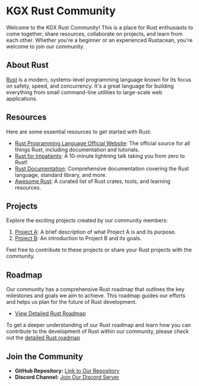 # KGX Rust Community

Welcome to the KGX Rust Community! This is a place for Rust enthusiasts to come together, share resources, collaborate on projects, and learn from each other. Whether you're a beginner or an experienced Rustacean, you're welcome to join our community.

## About Rust

[Rust](https://www.rust-lang.org/) is a modern, systems-level programming language known for its focus on safety, speed, and concurrency. It's a great language for building everything from small command-line utilities to large-scale web applications.

## Resources

Here are some essential resources to get started with Rust:

- [Rust Programming Language Official Website](https://www.rust-lang.org/): The official source for all things Rust, including documentation and tutorials.
- [Rust for Impatients](https://www.youtube.com/watch?v=br3GIIQeefY): A 10-minute lightning talk taking you from zero to Rust! 
- [Rust Documentation](https://doc.rust-lang.org/): Comprehensive documentation covering the Rust language, standard library, and more.
- [Awesome Rust](https://github.com/rust-unofficial/awesome-rust): A curated list of Rust crates, tools, and learning resources.

## Projects

Explore the exciting projects created by our community members:

1. [Project A](link-to-repo): A brief description of what Project A is and its purpose.
2. [Project B](link-to-repo): An introduction to Project B and its goals.

Feel free to contribute to these projects or share your Rust projects with the community.

## Roadmap

Our community has a comprehensive Rust roadmap that outlines the key milestones and goals we aim to achieve. This roadmap guides our efforts and helps us plan for the future of Rust development.

- [View Detailed Rust Roadmap](rust4all/Rust-2-Months-Roadmap/KGX-Rust-Community-2-Months-Roadmap.pdf)

To get a deeper understanding of our Rust roadmap and learn how you can contribute to the development of Rust within our community, please check out the [detailed Rust roadmap](rust4all/Rust-2-Months-Roadmap/KGX-Rust-Community-2-Months-Roadmap.pdf)

## Join the Community

- **GitHub Repository:** [Link to Our Repository](link-to-repo)
- **Discord Channel:** [Join Our Discord Server](link-to-discord)

